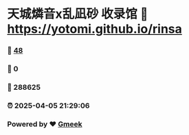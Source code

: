 # 天城燐音x乱凪砂 收录馆 :link: https://yotomi.github.io/rinsa 
### :page_facing_up: [48](https://yotomi.github.io/rinsa/tag.html) 
### :speech_balloon: 0 
### :hibiscus: 288625 
### :alarm_clock: 2025-04-05 21:29:06 
### Powered by :heart: [Gmeek](https://github.com/Meekdai/Gmeek)

